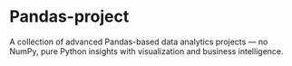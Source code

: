 # Pandas-project
A collection of advanced Pandas-based data analytics projects — no NumPy, pure Python insights with visualization and business intelligence.
